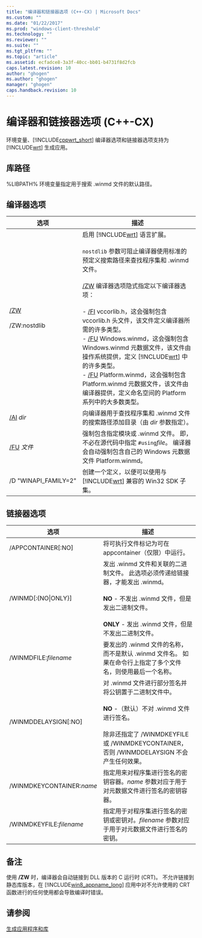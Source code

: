 ```yaml
---
title: "编译器和链接器选项 (C++-CX) | Microsoft Docs"
ms.custom: ""
ms.date: "01/22/2017"
ms.prod: "windows-client-threshold"
ms.technology: ""
ms.reviewer: ""
ms.suite: ""
ms.tgt_pltfrm: ""
ms.topic: "article"
ms.assetid: ecfadce8-3a3f-40cc-bb01-b4731f8d2fcb
caps.latest.revision: 10
author: "ghogen"
ms.author: "ghogen"
manager: "ghogen"
caps.handback.revision: 10
---
```

# 编译器和链接器选项 (C++-CX)
环境变量、[!INCLUDE[cppwrt_short](../cppcx/includes/cppwrt-short-md.md)] 编译器选项和链接器选项支持为 [!INCLUDE[wrt](../cppcx/includes/wrt-md.md)] 生成应用。  
  
## 库路径  
 %LIBPATH% 环境变量指定用于搜索 .winmd 文件的默认路径。  
  
## 编译器选项  
  
|选项|描述|  
|--------|--------|  
|[\/ZW](../build/reference/zw-windows-runtime-compilation.md)<br /><br /> \/ZW:nostdlib|启用 [!INCLUDE[wrt](../cppcx/includes/wrt-md.md)] 语言扩展。<br /><br /> `nostdlib` 参数可阻止编译器使用标准的预定义搜索路径来查找程序集和 .winmd 文件。<br /><br /> [\/ZW](../build/reference/zw-windows-runtime-compilation.md) 编译器选项隐式指定以下编译器选项：<br /><br /> -   [\/FI](../build/reference/fi-name-forced-include-file.md) vccorlib.h，这会强制包含 vccorlib.h 头文件，该文件定义编译器所需的许多类型。<br />-   [\/FU](~/build/reference/fu-name-forced-hash-using-file.md) Windows.winmd，这会强制包含 Windows.winmd 元数据文件，该文件由操作系统提供，定义 [!INCLUDE[wrt](../cppcx/includes/wrt-md.md)] 中的许多类型。<br />-   [\/FU](~/build/reference/fu-name-forced-hash-using-file.md) Platform.winmd，这会强制包含 Platform.winmd 元数据文件，该文件由编译器提供，定义命名空间的 Platform 系列中的大多数类型。|  
|[\/AI](../build/reference/ai-specify-metadata-directories.md) *dir*|向编译器用于查找程序集和 .winmd 文件的搜索路径添加目录（由 *dir* 参数指定）。|  
|[\/FU](~/build/reference/fu-name-forced-hash-using-file.md) *文件*|强制包含指定模块或 .winmd 文件。 即，不必在源代码中指定 `#using`*file*。 编译器会自动强制包含自己的 Windows 元数据文件 Platform.winmd。|  
|\/D "WINAPI\_FAMILY\=2"|创建一个定义，以便可以使用与 [!INCLUDE[wrt](../cppcx/includes/wrt-md.md)] 兼容的 Win32 SDK 子集。|  
  
## 链接器选项  
  
|选项|描述|  
|--------|--------|  
|\/APPCONTAINER\[:NO\]|将可执行文件标记为可在 appcontainer（仅限）中运行。|  
|\/WINMD\[:{NO&#124;ONLY}\]|发出 .winmd 文件和关联的二进制文件。 此选项必须传递给链接器，才能发出 .winmd。<br /><br /> **NO** \- 不发出 .winmd 文件，但是发出二进制文件。<br /><br /> **ONLY** \- 发出 .winmd 文件，但是不发出二进制文件。|  
|\/WINMDFILE:*filename*|要发出的 .winmd 文件的名称，而不是默认 .winmd 文件名。 如果在命令行上指定了多个文件名，则使用最后一个名称。|  
|\/WINMDDELAYSIGN\[:NO\]|对 .winmd 文件进行部分签名并将公钥置于二进制文件中。<br /><br /> **NO** \-（默认）不对 .winmd 文件进行签名。<br /><br /> 除非还指定了 \/WINMDKEYFILE 或 \/WINMDKEYCONTAINER，否则 \/WINMDDELAYSIGN 不会产生任何效果。|  
|\/WINMDKEYCONTAINER:*name*|指定用来对程序集进行签名的密钥容器。*name* 参数对应于用于对元数据文件进行签名的密钥容器。|  
|\/WINMDKEYFILE:*filename*|指定用于对程序集进行签名的密钥或密钥对。*filename* 参数对应于用于对元数据文件进行签名的密钥。|  
  
## 备注  
 使用 **\/ZW** 时，编译器会自动链接到 DLL 版本的 C 运行时 \(CRT\)。 不允许链接到静态库版本，在 [!INCLUDE[win8_appname_long](../cppcx/includes/win8-appname-long-md.md)] 应用中对不允许使用的 CRT 函数进行的任何使用都会导致编译时错误。  
  
## 请参阅  
 [生成应用程序和库](../cppcx/building-apps-and-libraries-c-cx.md)
